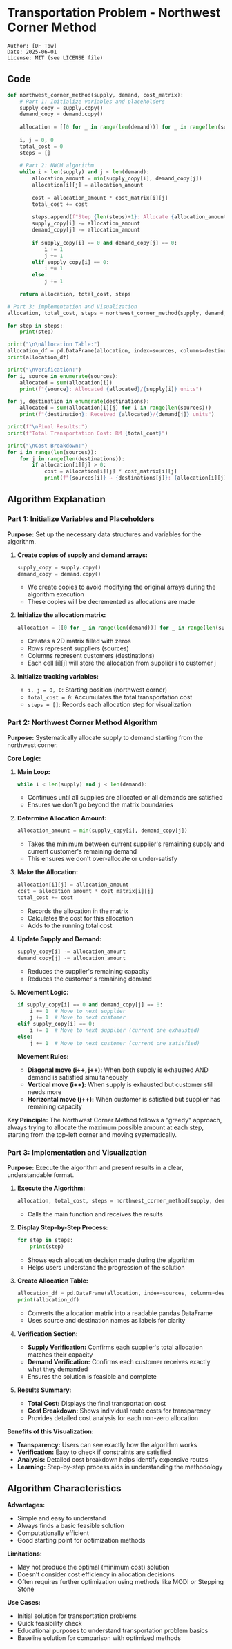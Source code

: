 # Transportation Problem - Northwest Corner Method

```
Author: [DF Tow]
Date: 2025-06-01
License: MIT (see LICENSE file)
```

## Code

```python
def northwest_corner_method(supply, demand, cost_matrix):
    # Part 1: Initialize variables and placeholders
    supply_copy = supply.copy()
    demand_copy = demand.copy()
    
    allocation = [[0 for _ in range(len(demand))] for _ in range(len(supply))]
    
    i, j = 0, 0
    total_cost = 0
    steps = []
    
    # Part 2: NWCM algorithm
    while i < len(supply) and j < len(demand):
        allocation_amount = min(supply_copy[i], demand_copy[j])
        allocation[i][j] = allocation_amount
        
        cost = allocation_amount * cost_matrix[i][j]
        total_cost += cost
        
        steps.append(f"Step {len(steps)+1}: Allocate {allocation_amount} units from {sources[i]} to {destinations[j]} at cost RM{cost_matrix[i][j]}/unit = RM{cost}")
        supply_copy[i] -= allocation_amount
        demand_copy[j] -= allocation_amount
        
        if supply_copy[i] == 0 and demand_copy[j] == 0:
            i += 1
            j += 1
        elif supply_copy[i] == 0:
            i += 1
        else:
            j += 1
    
    return allocation, total_cost, steps

# Part 3: Implementation and Visualization
allocation, total_cost, steps = northwest_corner_method(supply, demand, cost_matrix)

for step in steps:
    print(step)

print("\n\nAllocation Table:")
allocation_df = pd.DataFrame(allocation, index=sources, columns=destinations)
print(allocation_df)

print("\nVerification:")
for i, source in enumerate(sources):
    allocated = sum(allocation[i])
    print(f"{source}: Allocated {allocated}/{supply[i]} units")

for j, destination in enumerate(destinations):
    allocated = sum(allocation[i][j] for i in range(len(sources)))
    print(f"{destination}: Received {allocated}/{demand[j]} units")

print(f"\nFinal Results:")
print(f"Total Transportation Cost: RM {total_cost}")

print("\nCost Breakdown:")
for i in range(len(sources)):
    for j in range(len(destinations)):
        if allocation[i][j] > 0:
            cost = allocation[i][j] * cost_matrix[i][j]
            print(f"{sources[i]} → {destinations[j]}: {allocation[i][j]} units × RM{cost_matrix[i][j]} = RM{cost}")
```

## Algorithm Explanation

### Part 1: Initialize Variables and Placeholders

**Purpose:** Set up the necessary data structures and variables for the algorithm.

1. **Create copies of supply and demand arrays:**
   ```python
   supply_copy = supply.copy()
   demand_copy = demand.copy()
   ```
   - We create copies to avoid modifying the original arrays during the algorithm execution
   - These copies will be decremented as allocations are made

2. **Initialize the allocation matrix:**
   ```python
   allocation = [[0 for _ in range(len(demand))] for _ in range(len(supply))]
   ```
   - Creates a 2D matrix filled with zeros
   - Rows represent suppliers (sources)
   - Columns represent customers (destinations)
   - Each cell [i][j] will store the allocation from supplier i to customer j

3. **Initialize tracking variables:**
   - `i, j = 0, 0`: Starting position (northwest corner)
   - `total_cost = 0`: Accumulates the total transportation cost
   - `steps = []`: Records each allocation step for visualization

### Part 2: Northwest Corner Method Algorithm

**Purpose:** Systematically allocate supply to demand starting from the northwest corner.

**Core Logic:**

1. **Main Loop:**
   ```python
   while i < len(supply) and j < len(demand):
   ```
   - Continues until all supplies are allocated or all demands are satisfied
   - Ensures we don't go beyond the matrix boundaries

2. **Determine Allocation Amount:**
   ```python
   allocation_amount = min(supply_copy[i], demand_copy[j])
   ```
   - Takes the minimum between current supplier's remaining supply and current customer's remaining demand
   - This ensures we don't over-allocate or under-satisfy

3. **Make the Allocation:**
   ```python
   allocation[i][j] = allocation_amount
   cost = allocation_amount * cost_matrix[i][j]
   total_cost += cost
   ```
   - Records the allocation in the matrix
   - Calculates the cost for this allocation
   - Adds to the running total cost

4. **Update Supply and Demand:**
   ```python
   supply_copy[i] -= allocation_amount
   demand_copy[j] -= allocation_amount
   ```
   - Reduces the supplier's remaining capacity
   - Reduces the customer's remaining demand

5. **Movement Logic:**
   ```python
   if supply_copy[i] == 0 and demand_copy[j] == 0:
       i += 1  # Move to next supplier
       j += 1  # Move to next customer
   elif supply_copy[i] == 0:
       i += 1  # Move to next supplier (current one exhausted)
   else:
       j += 1  # Move to next customer (current one satisfied)
   ```
   
   **Movement Rules:**
   - **Diagonal move (i++, j++):** When both supply is exhausted AND demand is satisfied simultaneously
   - **Vertical move (i++):** When supply is exhausted but customer still needs more
   - **Horizontal move (j++):** When customer is satisfied but supplier has remaining capacity

**Key Principle:** The Northwest Corner Method follows a "greedy" approach, always trying to allocate the maximum possible amount at each step, starting from the top-left corner and moving systematically.

### Part 3: Implementation and Visualization

**Purpose:** Execute the algorithm and present results in a clear, understandable format.

1. **Execute the Algorithm:**
   ```python
   allocation, total_cost, steps = northwest_corner_method(supply, demand, cost_matrix)
   ```
   - Calls the main function and receives the results

2. **Display Step-by-Step Process:**
   ```python
   for step in steps:
       print(step)
   ```
   - Shows each allocation decision made during the algorithm
   - Helps users understand the progression of the solution

3. **Create Allocation Table:**
   ```python
   allocation_df = pd.DataFrame(allocation, index=sources, columns=destinations)
   print(allocation_df)
   ```
   - Converts the allocation matrix into a readable pandas DataFrame
   - Uses source and destination names as labels for clarity

4. **Verification Section:**
   - **Supply Verification:** Confirms each supplier's total allocation matches their capacity
   - **Demand Verification:** Confirms each customer receives exactly what they demanded
   - Ensures the solution is feasible and complete

5. **Results Summary:**
   - **Total Cost:** Displays the final transportation cost
   - **Cost Breakdown:** Shows individual route costs for transparency
   - Provides detailed cost analysis for each non-zero allocation

**Benefits of this Visualization:**
- **Transparency:** Users can see exactly how the algorithm works
- **Verification:** Easy to check if constraints are satisfied
- **Analysis:** Detailed cost breakdown helps identify expensive routes
- **Learning:** Step-by-step process aids in understanding the methodology

## Algorithm Characteristics

**Advantages:**
- Simple and easy to understand
- Always finds a basic feasible solution
- Computationally efficient
- Good starting point for optimization methods

**Limitations:**
- May not produce the optimal (minimum cost) solution
- Doesn't consider cost efficiency in allocation decisions
- Often requires further optimization using methods like MODI or Stepping Stone

**Use Cases:**
- Initial solution for transportation problems
- Quick feasibility check
- Educational purposes to understand transportation problem basics
- Baseline solution for comparison with optimized methods
